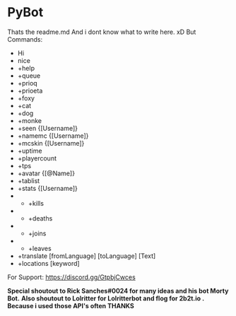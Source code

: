 # PyBot
Thats the readme.md
And i dont know what to write here. xD
But
Commands:
- Hi
- nice
- +help
- +queue
- +prioq
- +prioeta
- +foxy
- +cat
- +dog
- +monke
- +seen {[Username]}
- +namemc {[Username]}
- +mcskin {[Username]}
- +uptime
- +playercount
- +tps
- +avatar {[@Name]}
- +tablist
- +stats {[Username]}
- - +kills
- - +deaths
- - +joins
- - +leaves
- +translate [fromLanguage] [toLanguage] [Text]
- +locations [keyword]

For Support:
https://discord.gg/GtpbjCwces

**Special shoutout to Rick Sanches#0024 for many ideas and his bot Morty Bot.**
**Also shoutout to Lolritter for Lolritterbot and flog for 2b2t.io . Because i used those API's often
THANKS**
